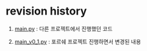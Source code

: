 # revision history
1. [main.py](./main.py)
: 다른 프로젝트에서 진행했던 코드

2. [main_v0_1.py](./main_v0_1.py)
: 포르쉐 프로젝트 진행하면서 변경된 내용 
